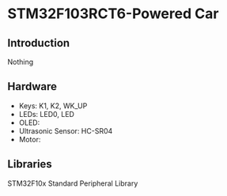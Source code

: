# STM32F103RCT6-Powered Car

## Introduction
Nothing

## Hardware

- Keys: K1, K2, WK_UP
- LEDs: LED0, LED
- OLED:
- Ultrasonic Sensor: HC-SR04
- Motor:

## Libraries

STM32F10x Standard Peripheral Library
